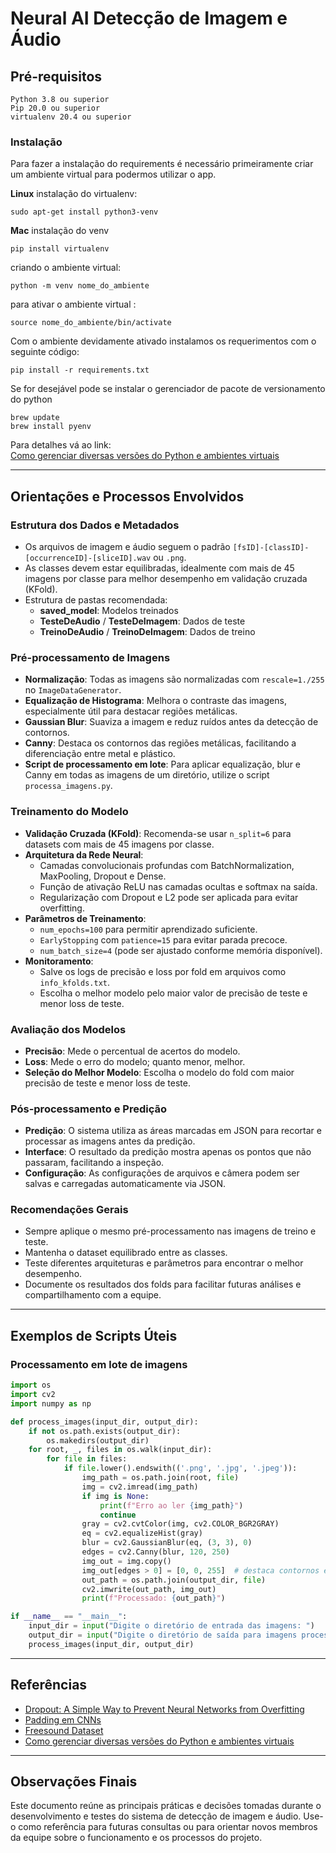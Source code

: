 # Neural AI Detecção de Imagem e Áudio

## Pré-requisitos

```text
Python 3.8 ou superior
Pip 20.0 ou superior
virtualenv 20.4 ou superior
```

### Instalação

Para fazer a instalação do requirements é necessário primeiramente criar um ambiente virtual para podermos utilizar o app.

**Linux**
instalação do virtualenv:

```text
sudo apt-get install python3-venv
```

**Mac**
instalação do venv

```text
pip install virtualenv
```

criando o ambiente virtual:

```text
python -m venv nome_do_ambiente
```

para ativar o ambiente virtual :

```text
source nome_do_ambiente/bin/activate
```

Com o ambiente devidamente ativado instalamos os requerimentos com o seguinte código:

```text
pip install -r requirements.txt
```

Se for desejável pode se instalar o gerenciador de pacote de versionamento do python

```text
brew update
brew install pyenv
```

Para detalhes vá ao link:</br>
[Como gerenciar diversas versões do Python e ambientes virtuais](https://www.freecodecamp.org/portuguese/news/como-gerenciar-diversas-versoes-do-python-e-ambientes-virtuais/)

---

## Orientações e Processos Envolvidos

### Estrutura dos Dados e Metadados

- Os arquivos de imagem e áudio seguem o padrão `[fsID]-[classID]-[occurrenceID]-[sliceID].wav` ou `.png`.
- As classes devem estar equilibradas, idealmente com mais de 45 imagens por classe para melhor desempenho em validação cruzada (KFold).
- Estrutura de pastas recomendada:
  - **saved_model**: Modelos treinados
  - **TesteDeAudio** / **TesteDeImagem**: Dados de teste
  - **TreinoDeAudio** / **TreinoDeImagem**: Dados de treino

### Pré-processamento de Imagens

- **Normalização**: Todas as imagens são normalizadas com `rescale=1./255` no `ImageDataGenerator`.
- **Equalização de Histograma**: Melhora o contraste das imagens, especialmente útil para destacar regiões metálicas.
- **Gaussian Blur**: Suaviza a imagem e reduz ruídos antes da detecção de contornos.
- **Canny**: Destaca os contornos das regiões metálicas, facilitando a diferenciação entre metal e plástico.
- **Script de processamento em lote**: Para aplicar equalização, blur e Canny em todas as imagens de um diretório, utilize o script `processa_imagens.py`.

### Treinamento do Modelo

- **Validação Cruzada (KFold)**: Recomenda-se usar `n_split=6` para datasets com mais de 45 imagens por classe.
- **Arquitetura da Rede Neural**:
  - Camadas convolucionais profundas com BatchNormalization, MaxPooling, Dropout e Dense.
  - Função de ativação ReLU nas camadas ocultas e softmax na saída.
  - Regularização com Dropout e L2 pode ser aplicada para evitar overfitting.
- **Parâmetros de Treinamento**:
  - `num_epochs=100` para permitir aprendizado suficiente.
  - `EarlyStopping` com `patience=15` para evitar parada precoce.
  - `num_batch_size=4` (pode ser ajustado conforme memória disponível).
- **Monitoramento**:
  - Salve os logs de precisão e loss por fold em arquivos como `info_kfolds.txt`.
  - Escolha o melhor modelo pelo maior valor de precisão de teste e menor loss de teste.

### Avaliação dos Modelos

- **Precisão**: Mede o percentual de acertos do modelo.
- **Loss**: Mede o erro do modelo; quanto menor, melhor.
- **Seleção do Melhor Modelo**: Escolha o modelo do fold com maior precisão de teste e menor loss de teste.

### Pós-processamento e Predição

- **Predição**: O sistema utiliza as áreas marcadas em JSON para recortar e processar as imagens antes da predição.
- **Interface**: O resultado da predição mostra apenas os pontos que não passaram, facilitando a inspeção.
- **Configuração**: As configurações de arquivos e câmera podem ser salvas e carregadas automaticamente via JSON.

### Recomendações Gerais

- Sempre aplique o mesmo pré-processamento nas imagens de treino e teste.
- Mantenha o dataset equilibrado entre as classes.
- Teste diferentes arquiteturas e parâmetros para encontrar o melhor desempenho.
- Documente os resultados dos folds para facilitar futuras análises e compartilhamento com a equipe.

---

## Exemplos de Scripts Úteis

### Processamento em lote de imagens

```python
import os
import cv2
import numpy as np

def process_images(input_dir, output_dir):
    if not os.path.exists(output_dir):
        os.makedirs(output_dir)
    for root, _, files in os.walk(input_dir):
        for file in files:
            if file.lower().endswith(('.png', '.jpg', '.jpeg')):
                img_path = os.path.join(root, file)
                img = cv2.imread(img_path)
                if img is None:
                    print(f"Erro ao ler {img_path}")
                    continue
                gray = cv2.cvtColor(img, cv2.COLOR_BGR2GRAY)
                eq = cv2.equalizeHist(gray)
                blur = cv2.GaussianBlur(eq, (3, 3), 0)
                edges = cv2.Canny(blur, 120, 250)
                img_out = img.copy()
                img_out[edges > 0] = [0, 0, 255]  # destaca contornos em vermelho
                out_path = os.path.join(output_dir, file)
                cv2.imwrite(out_path, img_out)
                print(f"Processado: {out_path}")

if __name__ == "__main__":
    input_dir = input("Digite o diretório de entrada das imagens: ")
    output_dir = input("Digite o diretório de saída para imagens processadas: ")
    process_images(input_dir, output_dir)
```

---

## Referências

- [Dropout: A Simple Way to Prevent Neural Networks from Overfitting](https://jmlr.org/papers/volume15/srivastava14a/srivastava14a.pdf)
- [Padding em CNNs](https://www.pico.net/kb/what-is-the-difference-between-same-and-valid-padding-in-tf-nn-max-pool-of-tensorflow/)
- [Freesound Dataset](https://zenodo.org/record/1203745/files/UrbanSound8K.tar.gz)
- [Como gerenciar diversas versões do Python e ambientes virtuais](https://www.freecodecamp.org/portuguese/news/como-gerenciar-diversas-versoes-do-python-e-ambientes-virtuais/)

---

## Observações Finais

Este documento reúne as principais práticas e decisões tomadas durante o desenvolvimento e testes do sistema de detecção de imagem e áudio. Use-o como referência para futuras consultas ou para orientar novos membros da equipe sobre o funcionamento e os processos do projeto.
